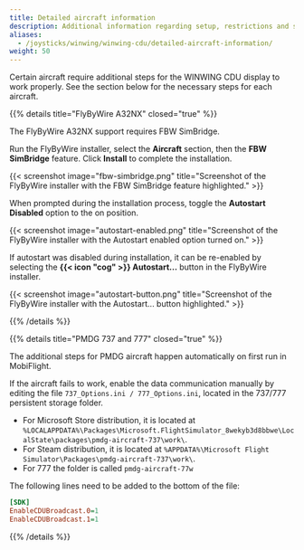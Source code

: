 ```yaml
---
title: Detailed aircraft information
description: Additional information regarding setup, restrictions and specialties of certain aircraft.
aliases:
  - /joysticks/winwing/winwing-cdu/detailed-aircraft-information/
weight: 50
---
```


Certain aircraft require additional steps for the WINWING CDU display to work properly. See the section below for the necessary steps for each aircraft.

{{% details title="FlyByWire A32NX" closed="true" %}}

The FlyByWire A32NX support requires FBW SimBridge.

Run the FlyByWire installer, select the **Aircraft** section, then the **FBW SimBridge** feature. Click **Install** to complete the installation.

{{< screenshot image="fbw-simbridge.png" title="Screenshot of the FlyByWire installer with the FBW SimBridge feature highlighted." >}}

When prompted during the installation process, toggle the **Autostart Disabled** option to the on position.

{{< screenshot image="autostart-enabled.png" title="Screenshot of the FlyByWire installer with the Autostart enabled option turned on." >}}

If autostart was disabled during installation, it can be re-enabled by selecting the **{{< icon "cog" >}} Autostart...** button in the FlyByWire installer.

{{< screenshot image="autostart-button.png" title="Screenshot of the FlyByWire installer with the Autostart... button highlighted." >}}

{{% /details %}}

{{% details title="PMDG 737 and 777" closed="true" %}}

The additional steps for PMDG aircraft happen automatically on first run in MobiFlight.

If the aircraft fails to work, enable the data communication manually by editing the file `737_Options.ini / 777_Options.ini`, located in the 737/777 persistent storage folder.

- For Microsoft Store distribution, it is located at `%LOCALAPPDATA%\Packages\Microsoft.FlightSimulator_8wekyb3d8bbwe\LocalState\packages\pmdg-aircraft-737\work\`.
- For Steam distribution, it is located at `%APPDATA%\Microsoft Flight Simulator\Packages\pmdg-aircraft-737\work\`.
- For 777 the folder is called `pmdg-aircraft-77w`

The following lines need to be added to the bottom of the file:

```ini
[SDK]
EnableCDUBroadcast.0=1
EnableCDUBroadcast.1=1
```

{{% /details %}}
